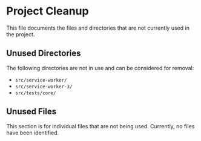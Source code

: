 # Project Cleanup

This file documents the files and directories that are not currently used in the project.

## Unused Directories

The following directories are not in use and can be considered for removal:

- `src/service-worker/`
- `src/service-worker-3/`
- `src/tests/core/`

## Unused Files

This section is for individual files that are not being used. Currently, no files have been identified.
